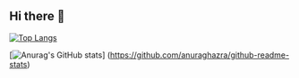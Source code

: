 ## Hi there 👋

[![Top Langs](https://github-readme-stats.vercel.app/api/top-langs/?username=laughingdoghub
)](https://github.com/anuraghazra/github-readme-stats)

[![Anurag's GitHub stats](https://github-readme-stats.vercel.app/api?username=laughingdoghub)]
(https://github.com/anuraghazra/github-readme-stats)
